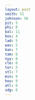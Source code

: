 ```yaml
---
layout: post
smith: 51
johnson: 56
pit: 5
phi: 8
bal: 11
bos: 4
lad: 5
was: 5
kan: 7
tam: 6
nyy: 8
cle: 6
tor: 5
stl: 7
min: 9
hou: 9
atl: 6
sdg: 6
---
```

